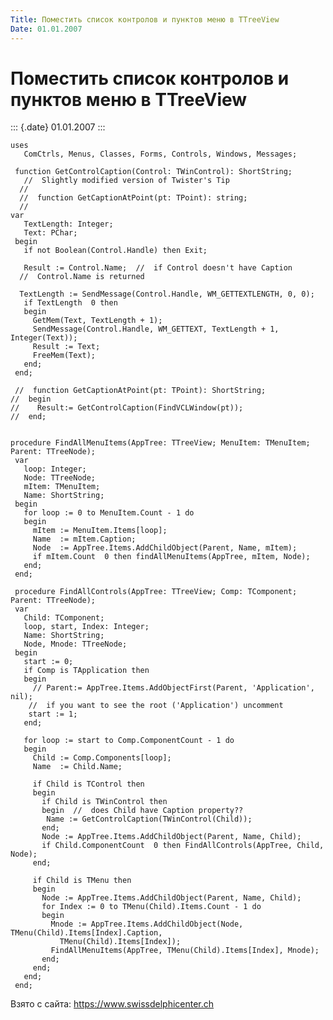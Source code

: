 ```yaml
---
Title: Поместить список контролов и пунктов меню в TTreeView
Date: 01.01.2007
---
```



Поместить список контролов и пунктов меню в TTreeView
=====================================================

::: {.date}
01.01.2007
:::

    uses
       ComCtrls, Menus, Classes, Forms, Controls, Windows, Messages;
     
     function GetControlCaption(Control: TWinControl): ShortString;
       //  Slightly modified version of Twister's Tip 
      // 
      //  function GetCaptionAtPoint(pt: TPoint): string; 
      // 
    var
       TextLength: Integer;
       Text: PChar;
     begin
       if not Boolean(Control.Handle) then Exit;
     
       Result := Control.Name;  //  if Control doesn't have Caption 
      //  Control.Name is returned 
     
      TextLength := SendMessage(Control.Handle, WM_GETTEXTLENGTH, 0, 0);
       if TextLength  0 then
       begin
         GetMem(Text, TextLength + 1);
         SendMessage(Control.Handle, WM_GETTEXT, TextLength + 1, Integer(Text));
         Result := Text;
         FreeMem(Text);
       end;
     end;
     
     //  function GetCaptionAtPoint(pt: TPoint): ShortString; 
    //  begin 
    //    Result:= GetControlCaption(FindVCLWindow(pt)); 
    //  end; 
     
     
    procedure FindAllMenuItems(AppTree: TTreeView; MenuItem: TMenuItem; Parent: TTreeNode);
     var
       loop: Integer;
       Node: TTreeNode;
       mItem: TMenuItem;
       Name: ShortString;
     begin
       for loop := 0 to MenuItem.Count - 1 do
       begin
         mItem := MenuItem.Items[loop];
         Name  := mItem.Caption;
         Node  := AppTree.Items.AddChildObject(Parent, Name, mItem);
         if mItem.Count  0 then findAllMenuItems(AppTree, mItem, Node);
       end;
     end;
     
     procedure FindAllControls(AppTree: TTreeView; Comp: TComponent; Parent: TTreeNode);
     var
       Child: TComponent;
       loop, start, Index: Integer;
       Name: ShortString;
       Node, Mnode: TTreeNode;
     begin
       start := 0;
       if Comp is TApplication then
       begin
         // Parent:= AppTree.Items.AddObjectFirst(Parent, 'Application', nil); 
        //  if you want to see the root ('Application') uncomment 
        start := 1;
       end;
     
       for loop := start to Comp.ComponentCount - 1 do
       begin
         Child := Comp.Components[loop];
         Name  := Child.Name;
     
         if Child is TControl then
         begin
           if Child is TWinControl then
           begin  //  does Child have Caption property?? 
            Name := GetControlCaption(TWinControl(Child));
           end;
           Node := AppTree.Items.AddChildObject(Parent, Name, Child);
           if Child.ComponentCount  0 then FindAllControls(AppTree, Child, Node);
         end;
     
         if Child is TMenu then
         begin
           Node := AppTree.Items.AddChildObject(Parent, Name, Child);
           for Index := 0 to TMenu(Child).Items.Count - 1 do
           begin
             Mnode := AppTree.Items.AddChildObject(Node, TMenu(Child).Items[Index].Caption,
               TMenu(Child).Items[Index]);
             FindAllMenuItems(AppTree, TMenu(Child).Items[Index], Mnode);
           end;
         end;
       end;
     end;

Взято с сайта: <https://www.swissdelphicenter.ch>
